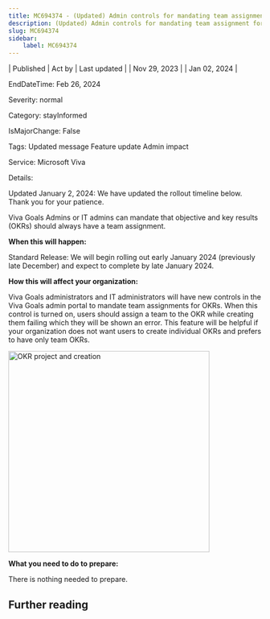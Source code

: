 ```yaml
---
title: MC694374 - (Updated) Admin controls for mandating team assignment for OKRs
description: (Updated) Admin controls for mandating team assignment for OKRs
slug: MC694374
sidebar:
    label: MC694374
---
```


| Published | Act by | Last updated |
| Nov 29, 2023 |  | Jan 02, 2024 |

EndDateTime: Feb 26, 2024

Severity: normal

Category: stayInformed

IsMajorChange: False

Tags: Updated message Feature update Admin impact

Service: Microsoft Viva

Details: 

<p>Updated January 2, 2024: We have updated the rollout timeline below. Thank you for your patience.&nbsp;</p><p>Viva Goals Admins or IT admins can mandate that objective and key results (OKRs) should always have a team assignment.</p><p><b>When this will happen:</b></p><p>Standard Release: We will begin rolling out early January 2024 (previously late December) and expect to complete by late January 2024.</p><p><b>How this will affect your organization:</b></p><p>Viva Goals administrators and IT administrators will have new controls in the Viva Goals admin portal to mandate team assignments for OKRs. When this control is turned on, users should assign a team to the OKR while creating them failing which they will be shown an error. This feature will be helpful if your organization does not want users to create individual OKRs and prefers to have only team OKRs.</p><p><img src="https://img-prod-cms-rt-microsoft-com.akamaized.net/cms/api/am/imageFileData/RW1f28S?ver=97b8" style="width: 400px;" alt="OKR project and creation"><br></p><p><b>What you need to do to prepare:</b></p><p>There is nothing needed to prepare.</p>

## Further reading
